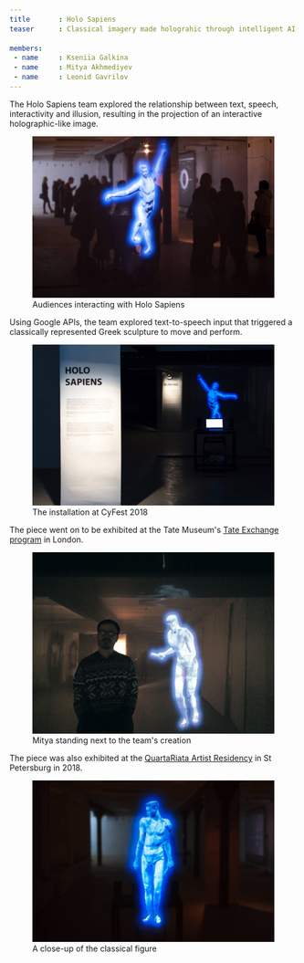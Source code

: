 ```yaml
---
title       : Holo Sapiens
teaser      : Classical imagery made holograhic through intelligent AI

members:
 - name     : Kseniia Galkina
 - name     : Mitya Akhmediyev
 - name     : Leonid Gavrilov
---
```

The Holo Sapiens team explored the relationship between text, speech, interactivity and illusion, resulting in the projection of an interactive holographic-like image.

<figure>
	<img src="/images/projects/2018-cyfest/holo-sapiens/interacting.jpg" alt="Audiences interacting with Holo Sapiens" />
	<figcaption>Audiences interacting with Holo Sapiens</figcaption>
</figure>

Using Google APIs, the team explored text-to-speech input that triggered a classically represented Greek sculpture to move and perform.

<figure>
	<img src="/images/projects/2018-cyfest/holo-sapiens/cyfest.jpg" alt="The installation at CyFest 2018" />
	<figcaption>The installation at CyFest 2018</figcaption>
</figure>

The piece went on to be exhibited at the Tate Museum's [Tate Exchange program](http://www.tate.org.uk/visit/tate-modern/tate-exchange) in London.

<figure>
	<img src="/images/projects/2018-cyfest/holo-sapiens/mitya.jpg" alt="Mitya standing next to the team's creation" />
	<figcaption>Mitya standing next to the team's creation</figcaption>
</figure>

The piece was also exhibited at the [QuartaRiata Artist Residency](http://quartariata.com/) in St Petersburg in 2018.

<figure>
	<img src="/images/projects/2018-cyfest/holo-sapiens/classical.jpg" alt="A close-up of the classical figure" />
	<figcaption>A close-up of the classical figure</figcaption>
</figure>